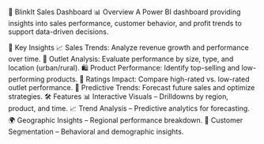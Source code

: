 🚀 BlinkIt Sales Dashboard
📊 Overview
A Power BI dashboard providing insights into sales performance, customer behavior, and profit trends to support data-driven decisions.

📂 Key Insights
📈 Sales Trends: Analyze revenue growth and performance over time.
🏢 Outlet Analysis: Evaluate performance by size, type, and location (urban/rural).
🛍️ Product Performance: Identify top-selling and low-performing products.
🌟 Ratings Impact: Compare high-rated vs. low-rated outlet performance.
🔮 Predictive Trends: Forecast future sales and optimize strategies.
🛠 Features
📊 Interactive Visuals – Drilldowns by region, product, and time.
📈 Trend Analysis – Predictive analytics for forecasting.
🌍 Geographic Insights – Regional performance breakdown.
🧩 Customer Segmentation – Behavioral and demographic insights.
